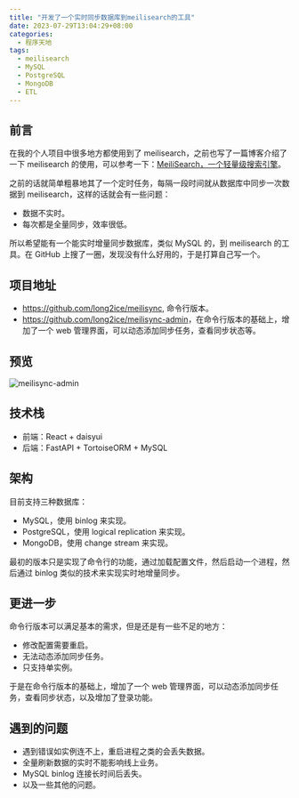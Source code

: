 ```yaml
---
title: "开发了一个实时同步数据库到meilisearch的工具"
date: 2023-07-29T13:04:29+08:00
categories:
  - 程序天地
tags:
  - meilisearch
  - MySQL
  - PostgreSQL
  - MongoDB
  - ETL
---
```


## 前言

在我的个人项目中很多地方都使用到了 meilisearch，之前也写了一篇博客介绍了一下 meilisearch 的使用，可以参考一下：[MeiliSearch，一个轻量级搜索引擎](/2022/07/meilisearch一个轻量级搜索引擎/)。

之前的话就简单粗暴地其了一个定时任务，每隔一段时间就从数据库中同步一次数据到 meilisearch，这样的话就会有一些问题：

- 数据不实时。
- 每次都是全量同步，效率很低。

所以希望能有一个能实时增量同步数据库，类似 MySQL 的，到 meilisearch 的工具。在 GitHub 上搜了一圈，发现没有什么好用的，于是打算自己写一个。

## 项目地址

- <https://github.com/long2ice/meilisync>, 命令行版本。
- <https://github.com/long2ice/meilisync-admin>，在命令行版本的基础上，增加了一个 web 管理界面，可以动态添加同步任务，查看同步状态等。

## 预览

![meilisync-admin](/meilisearch/meilisync-admin.png)

## 技术栈

- 前端：React + daisyui
- 后端：FastAPI + TortoiseORM + MySQL

## 架构

目前支持三种数据库：

- MySQL，使用 binlog 来实现。
- PostgreSQL，使用 logical replication 来实现。
- MongoDB，使用 change stream 来实现。

最初的版本只是实现了命令行的功能，通过加载配置文件，然后启动一个进程，然后通过 binlog 类似的技术来实现实时地增量同步。

## 更进一步

命令行版本可以满足基本的需求，但是还是有一些不足的地方：

- 修改配置需要重启。
- 无法动态添加同步任务。
- 只支持单实例。

于是在命令行版本的基础上，增加了一个 web 管理界面，可以动态添加同步任务，查看同步状态，以及增加了登录功能。

## 遇到的问题

- 遇到错误如实例连不上，重启进程之类的会丢失数据。
- 全量刷新数据的实时不能影响线上业务。
- MySQL binlog 连接长时间后丢失。
- 以及一些其他的问题。
